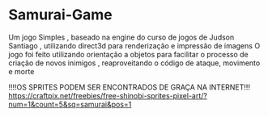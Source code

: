 # Samurai-Game
Um jogo Simples , baseado na engine do curso de jogos de Judson Santiago , utilizando direct3d para renderização e impressão de imagens
O jogo foi feito utilizando orientação a objetos para facilitar o processo de criação de novos inimigos , reaproveitando o código de ataque, movimento e morte

!!!!OS SPRITES PODEM SER ENCONTRADOS DE GRAÇA NA INTERNET!!!
https://craftpix.net/freebies/free-shinobi-sprites-pixel-art/?num=1&count=5&sq=samurai&pos=1
